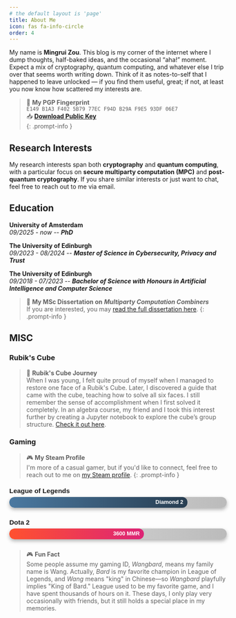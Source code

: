 ```yaml
---
# the default layout is 'page'
title: About Me
icon: fas fa-info-circle
order: 4
---
```


My name is **Mingrui Zou**. This blog is my corner of the internet where I dump thoughts, half-baked ideas, and the occasional “aha!” moment. Expect a mix of cryptography, quantum computing, and whatever else I trip over that seems worth writing down. Think of it as notes-to-self that I happened to leave unlocked — if you find them useful, great; if not, at least you now know how scattered my interests are.

> 🔑 **My PGP Fingerprint**  
> `E149 B1A3 F402 5B79 77EC F94D B29A F9E5 93DF 06E7`   
> 📥 **[Download Public Key](/files/wangbard_0x93DF06E7_public.asc)**  
{: .prompt-info }


## **Research Interests**

My research interests span both **cryptography** and **quantum computing**, with a particular focus on **secure multiparty computation (MPC)** and **post-quantum cryptography**. If you share similar interests or just want to chat, feel free to reach out to me via email.

## **Education**

**University of Amsterdam**  
_09/2025 - now_ -- ***PhD***  

**The University of Edinburgh**  
_09/2023 - 08/2024_ --  ***Master of Science in Cybersecurity, Privacy and Trust***  

**The University of Edinburgh**  
_09/2018 - 07/2023_ -- ***Bachelor of Science with Honours in Artificial Intelligence and Computer Science***   


> 📄 **My MSc Dissertation on** ***Multiparty Computation Combiners***  
> If you are interested, you may [read the full dissertation here](/files/Multiparty_Computation_Combiners.pdf).
{: .prompt-info }

<!-- ### Helping Yuppies on Quantum Information Effects _(2022/09 - 2023/04)_

This undergraduate thesis, supervised by Prof. Chris Heunen, focused on analyzing the type-and-effect interpretation of measurement as introduced in his paper *"Quantum Information Effects"*. The study formulated measurement as a computational effect, involving both the introduction of ancilla systems (allocation) and the selective reduction of information (hiding) to exploit the purification of quantum states. In my thesis, a Haskell program was developed based on the proposed categorical semantics to calculate the minimum number of ancilla (auxiliary qubits) required for measurement as a quantum information effect, demonstrating the practical application of these theoretical concepts. Additionally, a mathematical proof was formulated to elucidate the relationship between the minimum number of ancilla qubits needed and the von Neumann entropy of the system. -->

## MISC

<style>
/* Custom skill bar styles for about.md */
.skills {
    max-width: 500px;
    margin-top: 20px;
}

.skill {
    display: flex;
    align-items: center;
    margin-bottom: 10px;
}

.skill span {
    width: 100px; /* Label width */
    font-weight: bold;
}

.skill-bar {
    flex: 1;
    height: 10px;
    background-color: #ddd;
    border-radius: 5px;
    margin-left: 10px;
    position: relative;
}

.skill-bar::before {
    content: '';
    position: absolute;
    height: 100%;
    background-color: #4CAF50; /* Customize the color */
    border-radius: 5px;
    transition: width 0.3s ease;
    width: inherit;
}
</style>

<!-- ### Programming Skills
<div class="skills">
    <div class="skill">
        <span>Python</span>
        <div class="skill-bar" style="width: 88%;"></div>
    </div>
    <div class="skill">
        <span>Java</span>
        <div class="skill-bar" style="width: 84%;"></div>
    </div>
    <div class="skill">
        <span>C++</span>
        <div class="skill-bar" style="width: 80%;"></div>
    </div>
    <div class="skill">
        <span>Haskell</span>
        <div class="skill-bar" style="width: 76%;"></div>
    </div>
</div> -->

### Rubik's Cube

> 🧩 **Rubik's Cube Journey**  
> When I was young, I felt quite proud of myself when I managed to restore one face of a Rubik's Cube. Later, I discovered a guide that came with the cube, teaching how to solve all six faces. I still remember the sense of accomplishment when I first solved it completely. In an algebra course, my friend and I took this interest further by creating a Jupyter notebook to explore the cube’s group structure. [Check it out here](https://github.com/wangbard/Rubik-s-Cube).


### Gaming

> 🎮 **My Steam Profile**  
> I'm more of a casual gamer, but if you'd like to connect, feel free to reach out to me on [my Steam profile](https://steamcommunity.com/profiles/76561198864699098/).
{: .prompt-info }

<div class="gaming-ranks">
    <div class="rank">
        <div class="rank-title">League of Legends</div>
        <div class="rank-bar">
            <div class="rank-bar-fill lol-bar">Diamond 2</div>
        </div>
    </div>
    <div class="rank">
        <div class="rank-title">Dota 2</div>
        <div class="rank-bar">
            <div class="rank-bar-fill dota-bar">3600 MMR</div>
        </div>
    </div>
</div>

> 🎮 **Fun Fact**  
> Some people assume my gaming ID, *Wangbard*, means my family name is Wang. Actually, *Bard* is my favorite champion in League of Legends, and *Wang* means "king" in Chinese—so *Wangbard* playfully implies "King of Bard." League used to be my favorite game, and I have spent thousands of hours on it. These days, I only play very occasionally with friends, but it still holds a special place in my memories.

<style>
/* Fancy Gaming Rank Styles with Hover Tooltip */
.gaming-ranks {
    max-width: 600px;
    margin-top: 20px;
    font-family: Arial, sans-serif;
}

.rank {
    margin-bottom: 25px;
    font-weight: bold;
}

.rank-title {
    font-size: 1.1em;
    margin-bottom: 5px;
}

.rank-bar {
    position: relative;
    height: 25px;
    width: 100%;
    background: linear-gradient(to right, #ddd, #bbb);
    border-radius: 12px;
    overflow: hidden;
    cursor: pointer;
    transition: all 0.3s ease;
    box-shadow: 0px 4px 8px rgba(0, 0, 0, 0.3);
}

.rank-bar-fill {
    position: absolute;
    height: 100%;
    border-radius: 12px;
    text-align: right;
    color: white;
    font-weight: bold;
    display: flex;
    align-items: center;
    justify-content: flex-end;
    padding-right: 10px;
    font-size: 0.9em;
    transition: width 0.3s ease;
}

.lol-bar {
    width: 80%; /* Adjust width based on rank */
    background: linear-gradient(to right, #4B79A1, #283E51);
}

.dota-bar {
    width: 60%; /* Adjust width based on rank */
    background: linear-gradient(to right, #FF512F, #DD2476);
}

/* Tooltip Style */
.rank-bar:hover::after {
    content: attr(data-tooltip); /* Tooltip content */
    position: absolute;
    left: 50%;
    top: -35px;
    transform: translateX(-50%);
    background-color: rgba(0, 0, 0, 0.8);
    color: #fff;
    padding: 5px 10px;
    border-radius: 5px;
    font-size: 0.9em;
    white-space: nowrap;
    opacity: 1;
    transition: opacity 0.3s ease;
    pointer-events: none;
}

.rank-bar::after {
    opacity: 0;
}
</style>

